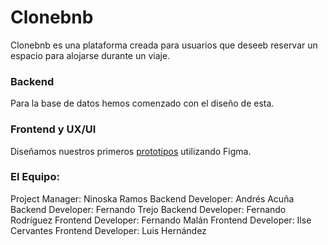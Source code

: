 # Clonebnb
Clonebnb es una plataforma creada para usuarios que deseeb reservar un espacio para alojarse durante un viaje. 

### Backend 
Para la base de datos hemos comenzado con el diseño de esta. 

### Frontend y UX/UI
Diseñamos nuestros primeros [prototipos](https://www.figma.com/file/HM5hlwqUjqN20GyZRkZScl/clonebnb?type=design&node-id=90-250&mode=design&t=dHpWd8MyCScIgEJh-0) utilizando Figma.

### El Equipo: 
Project Manager: Ninoska Ramos
Backend Developer: Andrés Acuña
Backend Developer: Fernando Trejo
Backend Developer: Fernando Rodríguez
Frontend Developer: Fernando Malán
Frontend Developer: Ilse Cervantes
Frontend Developer: Luis Hernández
